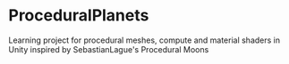 # ProceduralPlanets
Learning project for procedural meshes, compute and material shaders in Unity inspired by SebastianLague's Procedural Moons
